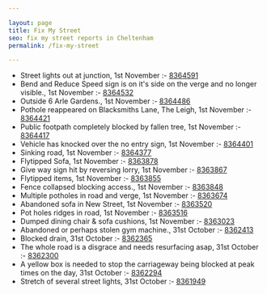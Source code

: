 ```yaml
---

layout: page
title: Fix My Street
seo: fix my street reports in Cheltenham
permalink: /fix-my-street

---
```


<!-- fix_marker starts -->

- Street lights out at junction, 1st November :- [8364591](https://www.fixmystreet.com/report/8364591)
- Bend and Reduce Speed sign is on it's side on the verge and no longer visible., 1st November :- [8364532](https://www.fixmystreet.com/report/8364532)
- Outside 6 Arle Gardens., 1st November :- [8364486](https://www.fixmystreet.com/report/8364486)
- Pothole reappeared on Blacksmiths Lane, The Leigh, 1st November :- [8364421](https://www.fixmystreet.com/report/8364421)
- Public footpath completely blocked by fallen tree, 1st November :- [8364417](https://www.fixmystreet.com/report/8364417)
- Vehicle has knocked over the no entry sign, 1st November :- [8364401](https://www.fixmystreet.com/report/8364401)
- Sinking road, 1st November :- [8364377](https://www.fixmystreet.com/report/8364377)
- Flytipped Sofa, 1st November :- [8363878](https://www.fixmystreet.com/report/8363878)
- Give way sign hit by reversing lorry, 1st November :- [8363867](https://www.fixmystreet.com/report/8363867)
- Flytipped items, 1st November :- [8363855](https://www.fixmystreet.com/report/8363855)
- Fence collapsed blocking access., 1st November :- [8363848](https://www.fixmystreet.com/report/8363848)
- Multiple potholes in road and verge, 1st November :- [8363674](https://www.fixmystreet.com/report/8363674)
- Abandoned sofa in New Street, 1st November :- [8363520](https://www.fixmystreet.com/report/8363520)
- Pot holes ridges in road, 1st November :- [8363516](https://www.fixmystreet.com/report/8363516)
- Dumped dining chair & sofa cushions, 1st November :- [8363023](https://www.fixmystreet.com/report/8363023)
- Abandoned or perhaps stolen gym machine., 31st October :- [8362413](https://www.fixmystreet.com/report/8362413)
- Blocked drain, 31st October :- [8362365](https://www.fixmystreet.com/report/8362365)
- The whole road is a disgrace and needs resurfacing asap, 31st October :- [8362300](https://www.fixmystreet.com/report/8362300)
- A yellow box is needed to stop the carriageway being blocked at peak times on the day, 31st October :- [8362294](https://www.fixmystreet.com/report/8362294)
- Stretch of several street lights, 31st October :- [8361949](https://www.fixmystreet.com/report/8361949)

<!-- fix_marker ends -->